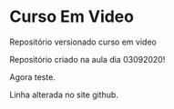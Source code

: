 # Curso Em Video
 Repositório versionado curso em video

 Repositório criado na aula dia 03092020!
 
 Agora teste.
 
 Linha alterada no site github. 
 
